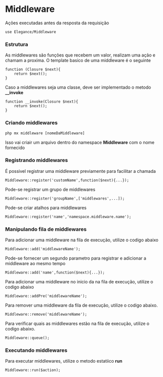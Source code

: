 # Middleware

Ações executadas antes da resposta da requisição

    use Elegance/Middleware

### Estrutura

As middlewares são funções que recebem um valor, realizam uma ação e chamam a proxima. 
O template basico de uma middleware é o seguinte

    function (Closure $next){
        return $next();
    }

Caso a middlewares seja uma classe, deve ser implementado o metodo **__invoke**

    function __invoke(Closure $next){
        return $next();
    }

### Criando middlewares

    php mx middleware [nomeDaMiddleware]

Isso vai criair um arquivo dentro do namespace **Middleware** com o nome fornecido

### Registrando middlewares
É possivel registrar uma middleware previamente para facilitar a chamada

    Middleware::register('customName',function($next){...});

Pode-se registrar um grupo de middlewares

    Middleware::register('groupName',['middlewares',...]);

Pode-se criar atalhos para middlewares

    Middleware::register('name','namespace.middleware.name');

### Manipulando fila de middlewares
Para adicionar uma middleware na fila de execução, utilize o codigo abaixo

    Middleware::add('middlewareName');

Pode-se fornecer um segundo parametro para registrar e adicionar a middleware ao mesmo tempo

    Middleware::add('name',function($next){...});

Para adicionar uma middleware no inicio da na fila de execução, utilize o codigo abaixo

    Middleware::addPre('middlewareName');

Para remover uma middleware da fila de execução, utilize o codigo abaixo.

    Middleware::remove('middlewareName');

Para verificar quais as middlewares estão na fila de execução, utilize o codigo abaixo.

    Middleware::queue();

### Executando middlewares
Para executar middlewares, utilize o metodo estatiico **run**

    Middleware::run($action);
